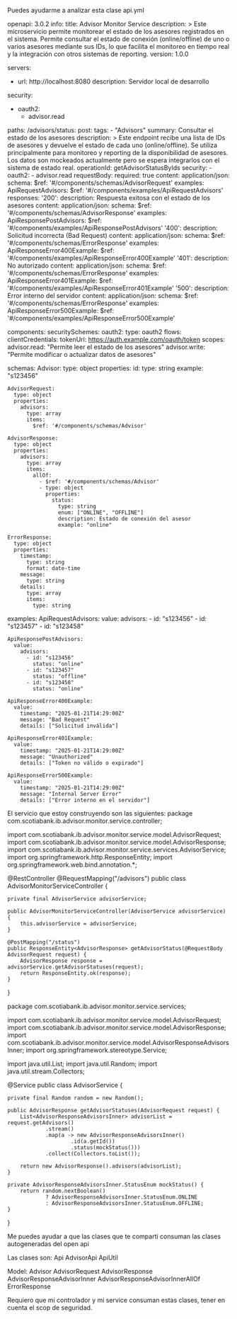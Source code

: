 Puedes ayudarme a analizar esta clase api.yml

openapi: 3.0.2
info:
  title: Advisor Monitor Service
  description: >
    Este microservicio permite monitorear el estado de los asesores registrados en el sistema. 
    Permite consultar el estado de conexión (online/offline) de uno o varios asesores mediante sus IDs, 
    lo que facilita el monitoreo en tiempo real y la integración con otros sistemas de reporting.
  version: 1.0.0

servers:
  - url: http://localhost:8080
    description: Servidor local de desarrollo

security:
  - oauth2:
      - advisor.read

paths:
  /advisors/status:
    post:
      tags:
        - "Advisors"
      summary: Consultar el estado de los asesores
      description: >
        Este endpoint recibe una lista de IDs de asesores y devuelve el estado de cada uno (online/offline). 
        Se utiliza principalmente para monitoreo y reporting de la disponibilidad de asesores. 
        Los datos son mockeados actualmente pero se espera integrarlos con el sistema de estado real.
      operationId: getAdvisorStatusByIds
      security:
        - oauth2:
            - advisor.read
      requestBody:
        required: true
        content:
          application/json:
            schema:
              $ref: '#/components/schemas/AdvisorRequest'
            examples:
              ApiRequestAdvisors:
                $ref: '#/components/examples/ApiRequestAdvisors'
      responses:
        '200':
          description: Respuesta exitosa con el estado de los asesores
          content:
            application/json:
              schema:
                $ref: '#/components/schemas/AdvisorResponse'
              examples:
                ApiResponsePostAdvisors:
                  $ref: '#/components/examples/ApiResponsePostAdvisors'
        '400':
          description: Solicitud incorrecta (Bad Request)
          content:
            application/json:
              schema:
                $ref: '#/components/schemas/ErrorResponse'
              examples:
                ApiResponseError400Example:
                  $ref: '#/components/examples/ApiResponseError400Example'
        '401':
          description: No autorizado
          content:
            application/json:
              schema:
                $ref: '#/components/schemas/ErrorResponse'
              examples:
                ApiResponseError401Example:
                  $ref: '#/components/examples/ApiResponseError401Example'
        '500':
          description: Error interno del servidor
          content:
            application/json:
              schema:
                $ref: '#/components/schemas/ErrorResponse'
              examples:
                ApiResponseError500Example:
                  $ref: '#/components/examples/ApiResponseError500Example'

components:
  securitySchemes:
    oauth2:
      type: oauth2
      flows:
        clientCredentials:
          tokenUrl: https://auth.example.com/oauth/token
          scopes:
            advisor.read: "Permite leer el estado de los asesores"
            advisor.write: "Permite modificar o actualizar datos de asesores"

  schemas:
    Advisor:
      type: object
      properties:
        id:
          type: string
          example: "s123456"

    AdvisorRequest:
      type: object
      properties:
        advisors:
          type: array
          items:
            $ref: '#/components/schemas/Advisor'

    AdvisorResponse:
      type: object
      properties:
        advisors:
          type: array
          items:
            allOf:
              - $ref: '#/components/schemas/Advisor'
              - type: object
                properties:
                  status:
                    type: string
                    enum: ["ONLINE", "OFFLINE"]
                    description: Estado de conexión del asesor
                    example: "online"

    ErrorResponse:
      type: object
      properties:
        timestamp:
          type: string
          format: date-time
        message:
          type: string
        details:
          type: array
          items:
            type: string

  examples:
    ApiRequestAdvisors:
      value:
        advisors:
          - id: "s123456"
          - id: "s123457"
          - id: "s123458"

    ApiResponsePostAdvisors:
      value:
        advisors:
          - id: "s123456"
            status: "online"
          - id: "s123457"
            status: "offline"
          - id: "s123458"
            status: "online"

    ApiResponseError400Example:
      value:
        timestamp: "2025-01-21T14:29:00Z"
        message: "Bad Request"
        details: ["Solicitud inválida"]

    ApiResponseError401Example:
      value:
        timestamp: "2025-01-21T14:29:00Z"
        message: "Unauthorized"
        details: ["Token no válido o expirado"]

    ApiResponseError500Example:
      value:
        timestamp: "2025-01-21T14:29:00Z"
        message: "Internal Server Error"
        details: ["Error interno en el servidor"]


El servicio que estoy construyendo son las siguientes:
package com.scotiabank.ib.advisor.monitor.service.controller;

import com.scotiabank.ib.advisor.monitor.service.model.AdvisorRequest;
import com.scotiabank.ib.advisor.monitor.service.model.AdvisorResponse;
import com.scotiabank.ib.advisor.monitor.service.services.AdvisorService;
import org.springframework.http.ResponseEntity;
import org.springframework.web.bind.annotation.*;

@RestController
@RequestMapping("/advisors")
public class AdvisorMonitorServiceController {

    private final AdvisorService advisorService;

    public AdvisorMonitorServiceController(AdvisorService advisorService) {
        this.advisorService = advisorService;
    }

    @PostMapping("/status")
    public ResponseEntity<AdvisorResponse> getAdvisorStatus(@RequestBody AdvisorRequest request) {
        AdvisorResponse response = advisorService.getAdvisorStatuses(request);
        return ResponseEntity.ok(response);
    }
}

package com.scotiabank.ib.advisor.monitor.service.services;

import com.scotiabank.ib.advisor.monitor.service.model.AdvisorRequest;
import com.scotiabank.ib.advisor.monitor.service.model.AdvisorResponse;
import com.scotiabank.ib.advisor.monitor.service.model.AdvisorResponseAdvisorsInner;
import org.springframework.stereotype.Service;

import java.util.List;
import java.util.Random;
import java.util.stream.Collectors;

@Service
public class AdvisorService {

    private final Random random = new Random();

    public AdvisorResponse getAdvisorStatuses(AdvisorRequest request) {
        List<AdvisorResponseAdvisorsInner> advisorList = request.getAdvisors()
                .stream()
                .map(a -> new AdvisorResponseAdvisorsInner()
                        .id(a.getId())
                        .status(mockStatus()))
                .collect(Collectors.toList());

        return new AdvisorResponse().advisors(advisorList);
    }

    private AdvisorResponseAdvisorsInner.StatusEnum mockStatus() {
        return random.nextBoolean()
                ? AdvisorResponseAdvisorsInner.StatusEnum.ONLINE
                : AdvisorResponseAdvisorsInner.StatusEnum.OFFLINE;
    }
}

Me puedes ayudar a que las clases que te comparti consuman las clases autogeneradas del open api 

Las clases son:
Api
AdvisorApi
ApiUtil

Model:
Advisor
AdvisorRequest
AdvisorResponse
AdvisorResponseAdvisorInner
AdvisorResponseAdvisorInnerAllOf
ErrorResponse

Requiero que mi controlador y mi service consuman estas clases, tener en cuenta el scop de seguridad.
